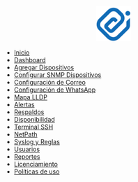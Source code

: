 <!-- Logo centrado en la cabecera del sidebar -->
<p align="center">
  <img src="assets/img/LOGO-SIN-CIRCULO-AZUL.png" alt="LinkWich-Monitor Logo" width="80" />
</p>

* [Inicio](README.md)
* [Dashboard](dashboard.md)
* [Agregar Dispositivos](agregar.md)
* [Configurar SNMP Dispositivos](snmp.md)
* [Configuración de Correo](correo.md)
* [Configuración de WhatsApp](whatsapp.md)
* [Mapa LLDP](mapa.md)
* [Alertas](alertas.md)
* [Respaldos](respaldos.md)
* [Disponibilidad](disponibilidad.md)
* [Terminal SSH](terminal.md)
* [NetPath](netpath.md)
* [Syslog y Reglas](syslog.md)
* [Usuarios](usuarios.md)
* [Reportes](reportes.md)
* [Licenciamiento](licencias.md)
* [Políticas de uso](politicas.md)
